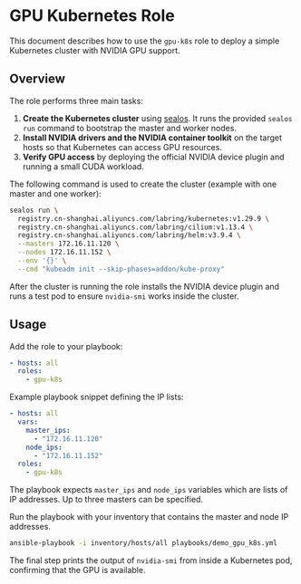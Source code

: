 # GPU Kubernetes Role

This document describes how to use the `gpu-k8s` role to deploy a simple Kubernetes cluster with NVIDIA GPU support.

## Overview

The role performs three main tasks:

1. **Create the Kubernetes cluster** using [sealos](https://github.com/labring/sealos). It runs the provided `sealos run` command to bootstrap the master and worker nodes.
2. **Install NVIDIA drivers and the NVIDIA container toolkit** on the target hosts so that Kubernetes can access GPU resources.
3. **Verify GPU access** by deploying the official NVIDIA device plugin and running a small CUDA workload.


The following command is used to create the cluster (example with one master and one worker):

```bash
sealos run \
  registry.cn-shanghai.aliyuncs.com/labring/kubernetes:v1.29.9 \
  registry.cn-shanghai.aliyuncs.com/labring/cilium:v1.13.4 \
  registry.cn-shanghai.aliyuncs.com/labring/helm:v3.9.4 \
  --masters 172.16.11.120 \
  --nodes 172.16.11.152 \
  --env '{}' \
  --cmd "kubeadm init --skip-phases=addon/kube-proxy"
```

After the cluster is running the role installs the NVIDIA device plugin and runs a test pod to ensure `nvidia-smi` works inside the cluster.

## Usage

Add the role to your playbook:

```yaml
- hosts: all
  roles:
    - gpu-k8s
```


Example playbook snippet defining the IP lists:

```yaml
- hosts: all
  vars:
    master_ips:
      - "172.16.11.120"
    node_ips:
      - "172.16.11.152"
  roles:
    - gpu-k8s
```

The playbook expects `master_ips` and `node_ips` variables which are lists of IP addresses. Up to
three masters can be specified.


Run the playbook with your inventory that contains the master and node IP addresses.


```bash
ansible-playbook -i inventory/hosts/all playbooks/demo_gpu_k8s.yml
```

The final step prints the output of `nvidia-smi` from inside a Kubernetes pod, confirming that the GPU is available.
